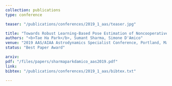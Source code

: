 ```yaml
---
collection: publications
type: conference

teaser: "/publications/conferences/2019_1_aas/teaser.jpg"

title: "Towards Robust Learning-Based Pose Estimation of Noncooperative Spacecraft"
authors: "<b>Tae Ha Park</b>, Sumant Sharma, Simone D'Amico"
venue: "2019 AAS/AIAA Astrodynamics Specialist Conference, Portland, Maine, August 11 - 15 (2019)"
status: "Best Paper Award"

arxiv:
pdf: "/files/papers/sharmaparkdamico_aas2019.pdf"
link:
bibtex: "/publications/conferences/2019_1_aas/bibtex.txt"

---
```

